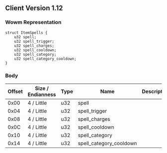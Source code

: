 ## Client Version 1.12

### Wowm Representation
```rust,ignore
struct ItemSpells {
    u32 spell;    
    u32 spell_trigger;    
    u32 spell_charges;    
    u32 spell_cooldown;    
    u32 spell_category;    
    u32 spell_category_cooldown;    
}
```
### Body
| Offset | Size / Endianness | Type | Name | Description |
| ------ | ----------------- | ---- | ---- | ----------- |
| 0x00 | 4 / Little | u32 | spell |  |
| 0x04 | 4 / Little | u32 | spell_trigger |  |
| 0x08 | 4 / Little | u32 | spell_charges |  |
| 0x0C | 4 / Little | u32 | spell_cooldown |  |
| 0x10 | 4 / Little | u32 | spell_category |  |
| 0x14 | 4 / Little | u32 | spell_category_cooldown |  |
